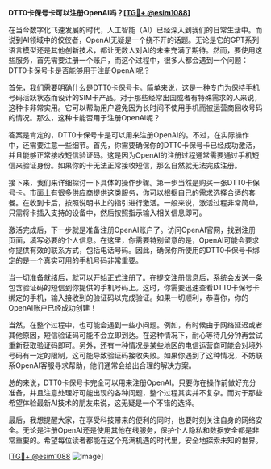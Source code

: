 **DTT0卡保号卡可以注册OpenAI吗？[[TG💪+ @esim1088](https://t.me/s/esim1088)]**

在当今数字化飞速发展的时代，人工智能（AI）已经深入到我们的日常生活中。而说到AI领域中的佼佼者，OpenAI无疑是一个绕不开的话题。无论是它的GPT系列语言模型还是其他创新技术，都让无数人对AI的未来充满了期待。然而，要使用这些服务，首先需要注册一个账户，而这个过程中，很多人都会遇到一个问题：DTT0卡保号卡是否能够用于注册OpenAI呢？

首先，我们需要明确什么是DTT0卡保号卡。简单来说，这是一种专门为保持手机号码活跃状态而设计的SIM卡产品。对于那些经常出国或者有特殊需求的人来说，这种卡非常实用。它可以帮助用户避免因为长时间不使用手机而被运营商回收号码的情况。那么，这种卡能否用于注册OpenAI呢？

答案是肯定的，DTT0卡保号卡是可以用来注册OpenAI的。不过，在实际操作中，还需要注意一些细节。首先，你需要确保你的DTT0卡保号卡已经成功激活，并且能够正常接收短信验证码。这是因为OpenAI的注册过程通常需要通过手机短信来验证身份。如果你的卡无法正常接收短信，那么自然就无法完成注册。

接下来，我们来详细探讨一下具体的操作步骤。第一步当然是购买一张DTT0卡保号卡。市面上有很多供应商提供这类服务，你可以根据自己的需求选择合适的套餐。在收到卡后，按照说明书上的指引进行激活。一般来说，激活过程非常简单，只需将卡插入支持的设备中，然后按照指示输入相关信息即可。

激活完成后，下一步就是准备注册OpenAI账户了。访问OpenAI官网，找到注册页面，填写必要的个人信息。在这里，你需要特别留意的是，OpenAI可能会要求你提供有效的联系方式，包括电话号码。因此，确保你所使用的DTT0卡保号卡绑定的是一个真实可用的手机号码非常重要。

当一切准备就绪后，就可以开始正式注册了。在提交注册信息后，系统会发送一条包含验证码的短信到你提供的手机号码上。这时，你需要迅速查看DTT0卡保号卡绑定的手机，输入接收到的验证码以完成验证。如果一切顺利，恭喜你，你的OpenAI账户已经成功创建！

当然，在整个过程中，也可能会遇到一些小问题。例如，有时候由于网络延迟或者其他原因，短信验证码可能不会立即到达。在这种情况下，耐心等待几分钟再尝试重新获取验证码即可。另外，还有一种情况是某些地区的电信运营商可能会对境外号码有一定的限制，这可能导致验证码接收失败。如果你遇到了这种情况，不妨联系OpenAI客服寻求帮助，他们通常会给出合理的解决方案。

总的来说，DTT0卡保号卡完全可以用来注册OpenAI。只要你在操作前做好充分准备，并且注意处理好可能出现的各种问题，整个过程其实并不复杂。而对于那些希望体验最新AI技术的朋友来说，这无疑是一个不错的选择。

最后，我想提醒大家，在享受科技带来的便利的同时，也要时刻关注自身的网络安全。无论是注册OpenAI还是使用其他在线服务，保护个人隐私和数据安全都是非常重要的。希望每位读者都能在这个充满机遇的时代里，安全地探索未知的世界。

[[TG💪+ @esim1088](https://t.me/s/esim1088) ![Image](https://i.postimg.cc/4NQfJmqS/Snipaste-2025-05-13-00-14-12.png)]